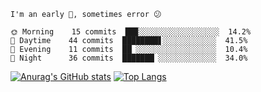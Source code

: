 <!--START_SECTION:productive-box-in-readme-->
```text
I'm an early 🐤, sometimes error 😕

🌞 Morning    15 commits  ██▉░░░░░░░░░░░░░░░░░░  14.2%
🌆 Daytime    44 commits  ████████▋░░░░░░░░░░░░  41.5%
🌃 Evening    11 commits  ██▏░░░░░░░░░░░░░░░░░░  10.4%
🌙 Night      36 commits  ███████▏░░░░░░░░░░░░░  34.0%
```
<!--END_SECTION:productive-box-in-readme-->

[![Anurag's GitHub stats](https://github-readme-stats.vercel.app/api?username=Tykeaboyloy&count_private=true&theme=vue-dark&bg_color=00000000&show_icons=true&icon_color=#FFFFFF)](https://github.com/anuraghazra/github-readme-stats)
[![Top Langs](https://github-readme-stats.vercel.app/api/top-langs/?username=anuraghazra)](https://github.com/anuraghazra/github-readme-stats)

